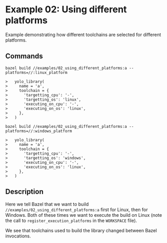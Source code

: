# Example 02: Using different platforms

Example demonstrating how different toolchains are selected for different
platforms.

## Commands

```
bazel build //examples/02_using_different_platforms:a --platforms=//:linux_platform

>   yolo_library(
>     name = 'a',
>     toolchain = {
>       'targetting_cpu': '-',
>       'targetting_os': 'linux',
>       'executing_on_cpu': '-',
>       'executing_on_os': 'linux',
>     },
>   )

bazel build //examples/02_using_different_platforms:a --platforms=//:windows_platform

>   yolo_library(
>     name = 'a',
>     toolchain = {
>       'targetting_cpu': '-',
>       'targetting_os': 'windows',
>       'executing_on_cpu': '-',
>       'executing_on_os': 'linux',
>     },
>   )
```

## Description

Here we tell Bazel that we want to build
`//examples/02_using_different_platforms:a` first for Linux, then for Windows.
Both of these times we want to execute the build on Linux (note the call to
`register_execution_platforms` in the `WORKSPACE` file).

We see that toolchains used to build the library changed between Bazel
invocations.
